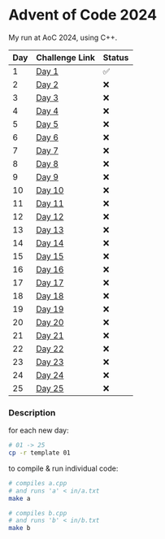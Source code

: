 # Advent of Code 2024

My run at AoC 2024, using C++.

| Day | Challenge Link                                         | Status       |
|-----|---------------------------------------------------------|--------------|
| 1   | [Day 1](https://adventofcode.com/2024/day/1)            | :white_check_mark: |
| 2   | [Day 2](https://adventofcode.com/2024/day/2)            | :x:          |
| 3   | [Day 3](https://adventofcode.com/2024/day/3)            | :x: |
| 4   | [Day 4](https://adventofcode.com/2024/day/4)            | :x:          |
| 5   | [Day 5](https://adventofcode.com/2024/day/5)            | :x:          |
| 6   | [Day 6](https://adventofcode.com/2024/day/6)            | :x: |
| 7   | [Day 7](https://adventofcode.com/2024/day/7)            | :x:          |
| 8   | [Day 8](https://adventofcode.com/2024/day/8)            | :x:          |
| 9   | [Day 9](https://adventofcode.com/2024/day/9)            | :x:          |
| 10  | [Day 10](https://adventofcode.com/2024/day/10)          | :x:          |
| 11  | [Day 11](https://adventofcode.com/2024/day/11)          | :x:          |
| 12  | [Day 12](https://adventofcode.com/2024/day/12)          | :x:          |
| 13  | [Day 13](https://adventofcode.com/2024/day/13)          | :x:          |
| 14  | [Day 14](https://adventofcode.com/2024/day/14)          | :x:          |
| 15  | [Day 15](https://adventofcode.com/2024/day/15)          | :x:          |
| 16  | [Day 16](https://adventofcode.com/2024/day/16)          | :x:          |
| 17  | [Day 17](https://adventofcode.com/2024/day/17)          | :x:          |
| 18  | [Day 18](https://adventofcode.com/2024/day/18)          | :x:          |
| 19  | [Day 19](https://adventofcode.com/2024/day/19)          | :x:          |
| 20  | [Day 20](https://adventofcode.com/2024/day/20)          | :x:          |
| 21  | [Day 21](https://adventofcode.com/2024/day/21)          | :x:          |
| 22  | [Day 22](https://adventofcode.com/2024/day/22)          | :x:          |
| 23  | [Day 23](https://adventofcode.com/2024/day/23)          | :x:          |
| 24  | [Day 24](https://adventofcode.com/2024/day/24)          | :x:          |
| 25  | [Day 25](https://adventofcode.com/2024/day/25)          | :x:          |

### Description

for each new day:
```bash
# 01 -> 25
cp -r template 01
```

to compile & run individual code:
```bash
# compiles a.cpp
# and runs 'a' < in/a.txt 
make a

# compiles b.cpp
# and runs 'b' < in/b.txt 
make b
```